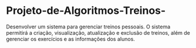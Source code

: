 # Projeto-de-Algoritmos-Treinos-
Desenvolver um sistema para gerenciar treinos pessoais. O sistema permitirá a criação, visualização, atualização e exclusão de treinos, além de gerenciar os exercícios e as informações dos alunos.
